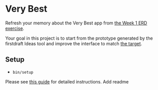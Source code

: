 # Very Best

Refresh your memory about the Very Best app from [the Week 1 ERD exercise](https://guides.firstdraft.com/appdev-primer.html#very-best-erd).

Your goal in this project is to start from the prototype generated by the firstdraft Ideas tool and improve the interface to match [the target](http://very-best-demo-pr-3.herokuapp.com/).

## Setup

 - `bin/setup`

Please see [this guide](https://guides.firstdraft.com/very-best-project-guide.html) for detailed instructions.
Add readme
